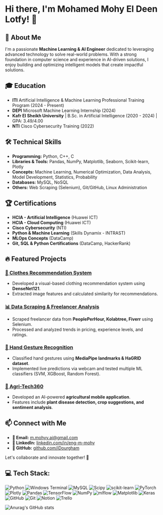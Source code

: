 # Hi there, I'm Mohamed Mohy El Deen Lotfy! 👋

## 🚀 About Me
I'm a passionate **Machine Learning & AI Engineer** dedicated to leveraging advanced technology to solve real-world problems. With a strong foundation in computer science and experience in AI-driven solutions, I enjoy building and optimizing intelligent models that create impactful solutions.

## 🎓 Education
- **ITI** Artificial Intelligence & Machine Learning Professional Training Program (2024 - Present)
- **DEPI** Microsoft Machine Learning Internship (2024)
- **Kafr El Sheikh University** | B.Sc. in Artificial Intelligence (2020 - 2024) | GPA: 3.49/4.00
- **NTI** Cisco Cybersecurity Training (2022)

## 🛠️ Technical Skills
- **Programming:** Python, C++, C
- **Libraries & Tools:** Pandas, NumPy, Matplotlib, Seaborn, Scikit-learn, Plotly
- **Concepts:** Machine Learning, Numerical Optimization, Data Analysis, Model Development, Statistics, Probability
- **Databases:** MySQL, NoSQL
- **Others:** Web Scraping (Selenium), Git/GitHub, Linux Administration

## 🏆 Certifications
- **HCIA - Artificial Intelligence** (Huawei ICT)
- **HCIA - Cloud Computing** (Huawei ICT)
- **Cisco Cybersecurity** (NTI)
- **Python & Machine Learning** (Skills Dynamix - INTRAST)
- **MLOps Concepts** (DataCamp)
- **Git, SQL & Python Certifications** (DataCamp, HackerRank)

## 🔥 Featured Projects
### [🧥 Clothes Recommendation System](https://github.com/iDourgham/DEPI-Fashion-Recommender)
- Developed a visual-based clothing recommendation system using **DenseNet121**.
- Extracted image features and calculated similarity for recommendations.

### [📊 Data Scraping & Freelancer Analysis](https://github.com/youssefhusain/project-Data-Exploration-Freelancer-Analysis)
- Scraped freelancer data from **PeoplePerHour, Kolabtree, Fiverr** using Selenium.
- Processed and analyzed trends in pricing, experience levels, and ratings.

### [🤝 Hand Gesture Recognition](https://github.com/iDourgham/Hand-Gesture-Classification)
- Classified hand gestures using **MediaPipe landmarks & HaGRID dataset**.
- Implemented live predictions via webcam and tested multiple ML classifiers (SVM, XGBoost, Random Forest).

### [🌱 Agri-Tech360](https://github.com/Elksass315/Agri-tech360)
- Developed an AI-powered **agricultural mobile application**.
- Features include **plant disease detection, crop suggestions, and sentiment analysis**.

## 📫 Connect with Me
- **📧 Email:** m.mohyy.ai@gmail.com
- **🔗 LinkedIn:** [linkedin.com/in/eng-m-mohy](https://linkedin.com/in/eng-m-mohy)
- **🐙 GitHub:** [github.com/iDourgham](https://github.com/iDourgham)

Let's collaborate and innovate together! 🚀


## 💻 Tech Stack:
![Python](https://img.shields.io/badge/python-3670A0?style=for-the-badge&logo=python&logoColor=ffdd54) ![Windows Terminal](https://img.shields.io/badge/Windows%20Terminal-%234D4D4D.svg?style=for-the-badge&logo=windows-terminal&logoColor=white) ![MySQL](https://img.shields.io/badge/mysql-4479A1.svg?style=for-the-badge&logo=mysql&logoColor=white) ![Scipy](https://img.shields.io/badge/SciPy-%230C55A5.svg?style=for-the-badge&logo=scipy&logoColor=%white) ![scikit-learn](https://img.shields.io/badge/scikit--learn-%23F7931E.svg?style=for-the-badge&logo=scikit-learn&logoColor=white) ![PyTorch](https://img.shields.io/badge/PyTorch-%23EE4C2C.svg?style=for-the-badge&logo=PyTorch&logoColor=white) ![Plotly](https://img.shields.io/badge/Plotly-%233F4F75.svg?style=for-the-badge&logo=plotly&logoColor=white) ![Pandas](https://img.shields.io/badge/pandas-%23150458.svg?style=for-the-badge&logo=pandas&logoColor=white) ![TensorFlow](https://img.shields.io/badge/TensorFlow-%23FF6F00.svg?style=for-the-badge&logo=TensorFlow&logoColor=white) ![NumPy](https://img.shields.io/badge/numpy-%23013243.svg?style=for-the-badge&logo=numpy&logoColor=white) ![mlflow](https://img.shields.io/badge/mlflow-%23d9ead3.svg?style=for-the-badge&logo=numpy&logoColor=blue) ![Matplotlib](https://img.shields.io/badge/Matplotlib-%23ffffff.svg?style=for-the-badge&logo=Matplotlib&logoColor=black) ![Keras](https://img.shields.io/badge/Keras-%23D00000.svg?style=for-the-badge&logo=Keras&logoColor=white) ![GitHub](https://img.shields.io/badge/github-%23121011.svg?style=for-the-badge&logo=github&logoColor=white) ![Git](https://img.shields.io/badge/git-%23F05033.svg?style=for-the-badge&logo=git&logoColor=white) ![Notion](https://img.shields.io/badge/Notion-%23000000.svg?style=for-the-badge&logo=notion&logoColor=white) ![Trello](https://img.shields.io/badge/Trello-%23026AA7.svg?style=for-the-badge&logo=Trello&logoColor=white)

![Anurag's GitHub stats](https://github-readme-stats.vercel.app/api?username=iDourgham&show_icons=true&theme=transparent)

